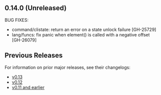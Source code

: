 ## 0.14.0 (Unreleased)

BUG FIXES:

* command/clistate: return an error on a state unlock failure [GH-25729] 
* lang/funcs: fix panic when element() is called with a negative offset [GH-26079]

## Previous Releases

For information on prior major releases, see their changelogs:

* [v0.13](https://github.com/hashicorp/terraform/blob/v0.13/CHANGELOG.md)
* [v0.12](https://github.com/hashicorp/terraform/blob/v0.12/CHANGELOG.md)
* [v0.11 and earlier](https://github.com/hashicorp/terraform/blob/v0.11/CHANGELOG.md)

